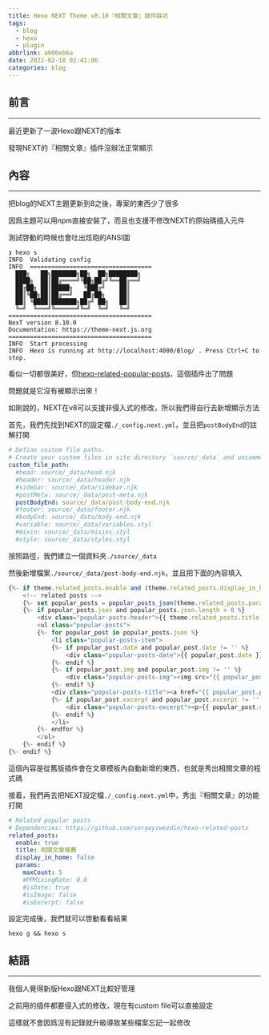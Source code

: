 ```yaml
---
title: Hexo NEXT Theme v8.10『相關文章』插件踩坑
tags:
  - blog
  - hexo
  - plugin
abbrlink: a606eb6a
date: 2022-02-18 02:41:06
categories: blog
---
```



## 前言
----------

最近更新了一波Hexo跟NEXT的版本

發現NEXT的『相關文章』插件沒辦法正常顯示

<!--more-->

## 內容
----------

把blog的NEXT主題更新到8之後，專案的東西少了很多

因爲主題可以用npm直接安裝了，而且也支援不修改NEXT的原始碼插入元件

測試啓動的時候也會吐出炫砲的ANSI圖

```
❯ hexo s
INFO  Validating config
INFO  ==================================
  ███╗   ██╗███████╗██╗  ██╗████████╗
  ████╗  ██║██╔════╝╚██╗██╔╝╚══██╔══╝
  ██╔██╗ ██║█████╗   ╚███╔╝    ██║
  ██║╚██╗██║██╔══╝   ██╔██╗    ██║
  ██║ ╚████║███████╗██╔╝ ██╗   ██║
  ╚═╝  ╚═══╝╚══════╝╚═╝  ╚═╝   ╚═╝
========================================
NexT version 8.10.0
Documentation: https://theme-next.js.org
========================================
INFO  Start processing
INFO  Hexo is running at http://localhost:4000/Blog/ . Press Ctrl+C to stop.
```

看似一切都很美好，但[hexo-related-popular-posts](https://github.com/tea3/hexo-related-popular-posts)，這個插件出了問題

問題就是它沒有被顯示出來！

如剛說的，NEXT在v8可以支援非侵入式的修改，所以我們得自行去新增顯示方法

首先，我們先找到NEXT的設定檔`./_config.next.yml`，並且把`postBodyEnd`的註解打開

```yml
# Define custom file paths.
# Create your custom files in site directory `source/_data` and uncomment needed files below.
custom_file_path:
  #head: source/_data/head.njk
  #header: source/_data/header.njk
  #sidebar: source/_data/sidebar.njk
  #postMeta: source/_data/post-meta.njk
  postBodyEnd: source/_data/post-body-end.njk
  #footer: source/_data/footer.njk
  #bodyEnd: source/_data/body-end.njk
  #variable: source/_data/variables.styl
  #mixin: source/_data/mixins.styl
  #style: source/_data/styles.styl
```

按照路徑，我們建立一個資料夾`./source/_data`

然後新增檔案`./source/_data/post-body-end.njk`，並且把下面的內容填入

```js
{%- if theme.related_posts.enable and (theme.related_posts.display_in_home or not is_index) %}
    <!-- related posts -->
    {%- set popular_posts = popular_posts_json(theme.related_posts.params, page) %}
    {%- if popular_posts.json and popular_posts.json.length > 0 %}
        <div class="popular-posts-header">{{ theme.related_posts.title or __('post.related_posts') }}</div>
        <ul class="popular-posts">
        {%- for popular_post in popular_posts.json %}
            <li class="popular-posts-item">
            {%- if popular_post.date and popular_post.date != '' %}
                <div class="popular-posts-date">{{ popular_post.date }}</div>
            {%- endif %}
            {%- if popular_post.img and popular_post.img != '' %}
                <div class="popular-posts-img"><img src="{{ popular_post.img }}"></div>
            {%- endif %}
            <div class="popular-posts-title"><a href="{{ popular_post.path }}" rel="bookmark">{{ popular_post.title }}</a></div>
            {%- if popular_post.excerpt and popular_post.excerpt != '' %}
                <div class="popular-posts-excerpt"><p>{{ popular_post.excerpt }}</p></div>
            {%- endif %}
            </li>
        {%- endfor %}
        </ul>
    {%- endif %}
{%- endif %}
```

這個內容是從舊版插件會在文章模板內自動新增的東西，也就是秀出相關文章的程式碼

接着，我們再去把NEXT設定檔`./_config.next.yml`中，秀出『相關文章』的功能打開

```yml
# Related popular posts
# Dependencies: https://github.com/sergeyzwezdin/hexo-related-posts
related_posts:
  enable: true
  title: 相關文章推薦
  display_in_home: false
  params:
    maxCount: 5
    #PPMixingRate: 0.0
    #isDate: true
    #isImage: false
    #isExcerpt: false
```

設定完成後，我們就可以啓動看看結果

```
hexo g && hexo s
```


## 結語
----------

我個人覺得新版Hexo跟NEXT比較好管理

之前用的插件都要侵入式的修改，現在有custom file可以直接設定

這樣就不會因爲沒有記錄就升級導致某些檔案忘記一起修改

